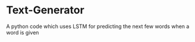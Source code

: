 # Text-Generator
A python code which uses LSTM for predicting the next few words when a word is given
